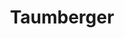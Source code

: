 ---
title: "Taumberger"
url: /klagenfurt-am-woerthersee/taumberger-lidmanskygasse/
shop: Bäckerei
---